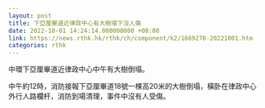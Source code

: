 ```yaml
---
layout: post
title: 下亞厘畢道近律政中心有大樹塌下沒人傷
date: 2022-10-01 14:24:14.000000000 +08:00
link: https://news.rthk.hk/rthk/ch/component/k2/1669278-20221001.htm
categories: rthk
---
```


中環下亞厘畢道近律政中心中午有大樹倒塌。

中午約12時，消防接報下亞厘畢道18號一棵高20米的大樹倒塌，橫卧在律政中心外行人路欄杆，消防到場清理，事件中沒有人受傷。
